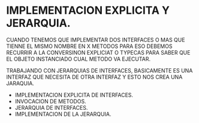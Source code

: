 # IMPLEMENTACION EXPLICITA Y JERARQUIA.
CUANDO TENEMOS QUE IMPLEMENTAR DOS INTERFACES O MAS QUE TIENNE EL MISMO NOMBRE EN X METODOS
PARA ESO DEBEMOS RECURRIR A LA CONVERSINON EXPLICIAT O TYPECAS PARA SABER QUE EL OBJETO INSTANCIADO CUAL METODO VA EJECUTAR.

TRABAJANDO CON JERARQUIAS DE INTERFACES, BASICAMENTE ES UNA INTERFAZ QUE NECESITA DE OTRA INTERFAZ Y ESTO NOS CREA UNA JARAQUIA.

* IMPLEMENTACION EXPLICITA DE INTERFACES.
* INVOCACION DE METODOS.
* JERARQUIA DE INTERFACES.
* IMPLEMENTACION DE LA JERARQUIA.